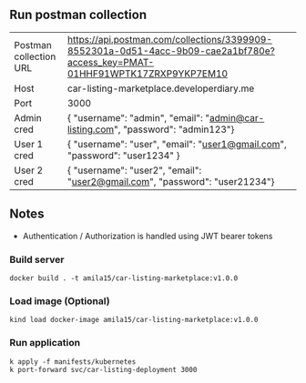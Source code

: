 ## Run postman collection

|   |  |
| ------------- | ------------- |
| Postman collection URL  | https://api.postman.com/collections/3399909-8552301a-0d51-4acc-9b09-cae2a1bf780e?access_key=PMAT-01HHF91WPTK17ZRXP9YKP7EM10  |
| Host  | car-listing-marketplace.developerdiary.me |
| Port  | 3000 |
| Admin cred | { "username": "admin", "email": "admin@car-listing.com", "password": "admin123"} |
| User 1 cred | { "username": "user", "email": "user1@gmail.com", "password": "user1234" } |
| User 2 cred | { "username": "user2", "email": "user2@gmail.com", "password": "user21234"} |

## Notes

- Authentication / Authorization is handled using JWT bearer tokens

### Build server

```
docker build . -t amila15/car-listing-marketplace:v1.0.0
```

### Load image (Optional)

```
kind load docker-image amila15/car-listing-marketplace:v1.0.0
```

### Run application

```
k apply -f manifests/kubernetes
k port-forward svc/car-listing-deployment 3000
```
